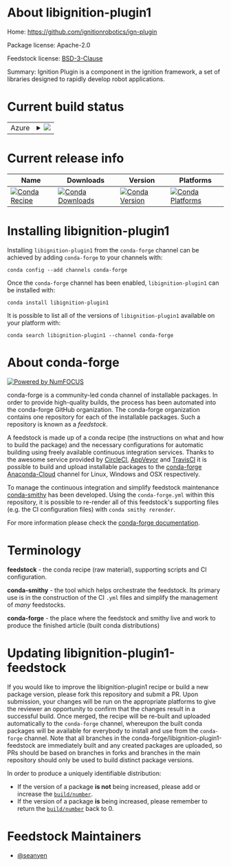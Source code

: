About libignition-plugin1
=========================

Home: https://github.com/ignitionrobotics/ign-plugin

Package license: Apache-2.0

Feedstock license: [BSD-3-Clause](https://github.com/conda-forge/libignition-plugin-feedstock/blob/master/LICENSE.txt)

Summary: Ignition Plugin is a component in the ignition framework, a set of libraries designed
to rapidly develop robot applications.


Current build status
====================


<table>
    
  <tr>
    <td>Azure</td>
    <td>
      <details>
        <summary>
          <a href="https://dev.azure.com/conda-forge/feedstock-builds/_build/latest?definitionId=9207&branchName=master">
            <img src="https://dev.azure.com/conda-forge/feedstock-builds/_apis/build/status/libignition-plugin-feedstock?branchName=master">
          </a>
        </summary>
        <table>
          <thead><tr><th>Variant</th><th>Status</th></tr></thead>
          <tbody><tr>
              <td>linux_64</td>
              <td>
                <a href="https://dev.azure.com/conda-forge/feedstock-builds/_build/latest?definitionId=9207&branchName=master">
                  <img src="https://dev.azure.com/conda-forge/feedstock-builds/_apis/build/status/libignition-plugin-feedstock?branchName=master&jobName=linux&configuration=linux_64_" alt="variant">
                </a>
              </td>
            </tr><tr>
              <td>osx_64</td>
              <td>
                <a href="https://dev.azure.com/conda-forge/feedstock-builds/_build/latest?definitionId=9207&branchName=master">
                  <img src="https://dev.azure.com/conda-forge/feedstock-builds/_apis/build/status/libignition-plugin-feedstock?branchName=master&jobName=osx&configuration=osx_64_" alt="variant">
                </a>
              </td>
            </tr><tr>
              <td>win_64</td>
              <td>
                <a href="https://dev.azure.com/conda-forge/feedstock-builds/_build/latest?definitionId=9207&branchName=master">
                  <img src="https://dev.azure.com/conda-forge/feedstock-builds/_apis/build/status/libignition-plugin-feedstock?branchName=master&jobName=win&configuration=win_64_" alt="variant">
                </a>
              </td>
            </tr>
          </tbody>
        </table>
      </details>
    </td>
  </tr>
</table>

Current release info
====================

| Name | Downloads | Version | Platforms |
| --- | --- | --- | --- |
| [![Conda Recipe](https://img.shields.io/badge/recipe-libignition--plugin1-green.svg)](https://anaconda.org/conda-forge/libignition-plugin1) | [![Conda Downloads](https://img.shields.io/conda/dn/conda-forge/libignition-plugin1.svg)](https://anaconda.org/conda-forge/libignition-plugin1) | [![Conda Version](https://img.shields.io/conda/vn/conda-forge/libignition-plugin1.svg)](https://anaconda.org/conda-forge/libignition-plugin1) | [![Conda Platforms](https://img.shields.io/conda/pn/conda-forge/libignition-plugin1.svg)](https://anaconda.org/conda-forge/libignition-plugin1) |

Installing libignition-plugin1
==============================

Installing `libignition-plugin1` from the `conda-forge` channel can be achieved by adding `conda-forge` to your channels with:

```
conda config --add channels conda-forge
```

Once the `conda-forge` channel has been enabled, `libignition-plugin1` can be installed with:

```
conda install libignition-plugin1
```

It is possible to list all of the versions of `libignition-plugin1` available on your platform with:

```
conda search libignition-plugin1 --channel conda-forge
```


About conda-forge
=================

[![Powered by NumFOCUS](https://img.shields.io/badge/powered%20by-NumFOCUS-orange.svg?style=flat&colorA=E1523D&colorB=007D8A)](http://numfocus.org)

conda-forge is a community-led conda channel of installable packages.
In order to provide high-quality builds, the process has been automated into the
conda-forge GitHub organization. The conda-forge organization contains one repository
for each of the installable packages. Such a repository is known as a *feedstock*.

A feedstock is made up of a conda recipe (the instructions on what and how to build
the package) and the necessary configurations for automatic building using freely
available continuous integration services. Thanks to the awesome service provided by
[CircleCI](https://circleci.com/), [AppVeyor](https://www.appveyor.com/)
and [TravisCI](https://travis-ci.com/) it is possible to build and upload installable
packages to the [conda-forge](https://anaconda.org/conda-forge)
[Anaconda-Cloud](https://anaconda.org/) channel for Linux, Windows and OSX respectively.

To manage the continuous integration and simplify feedstock maintenance
[conda-smithy](https://github.com/conda-forge/conda-smithy) has been developed.
Using the ``conda-forge.yml`` within this repository, it is possible to re-render all of
this feedstock's supporting files (e.g. the CI configuration files) with ``conda smithy rerender``.

For more information please check the [conda-forge documentation](https://conda-forge.org/docs/).

Terminology
===========

**feedstock** - the conda recipe (raw material), supporting scripts and CI configuration.

**conda-smithy** - the tool which helps orchestrate the feedstock.
                   Its primary use is in the construction of the CI ``.yml`` files
                   and simplify the management of *many* feedstocks.

**conda-forge** - the place where the feedstock and smithy live and work to
                  produce the finished article (built conda distributions)


Updating libignition-plugin1-feedstock
======================================

If you would like to improve the libignition-plugin1 recipe or build a new
package version, please fork this repository and submit a PR. Upon submission,
your changes will be run on the appropriate platforms to give the reviewer an
opportunity to confirm that the changes result in a successful build. Once
merged, the recipe will be re-built and uploaded automatically to the
`conda-forge` channel, whereupon the built conda packages will be available for
everybody to install and use from the `conda-forge` channel.
Note that all branches in the conda-forge/libignition-plugin1-feedstock are
immediately built and any created packages are uploaded, so PRs should be based
on branches in forks and branches in the main repository should only be used to
build distinct package versions.

In order to produce a uniquely identifiable distribution:
 * If the version of a package **is not** being increased, please add or increase
   the [``build/number``](https://conda.io/docs/user-guide/tasks/build-packages/define-metadata.html#build-number-and-string).
 * If the version of a package **is** being increased, please remember to return
   the [``build/number``](https://conda.io/docs/user-guide/tasks/build-packages/define-metadata.html#build-number-and-string)
   back to 0.

Feedstock Maintainers
=====================

* [@seanyen](https://github.com/seanyen/)

